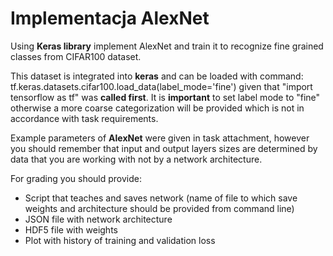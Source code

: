 # Implementacja AlexNet

Using **Keras library** implement AlexNet and train it to recognize fine grained classes from CIFAR100 dataset.

This dataset is integrated into **keras** and can be loaded with command:
tf.keras.datasets.cifar100.load_data(label_mode='fine')
given that "import tensorflow as tf" was **called first**.
It is **important** to set label mode to "fine" otherwise a more coarse categorization will be provided which is not in accordance with task requirements.

Example parameters of **AlexNet** were given in task attachment, however  you should remember that input and output layers sizes are determined by data that you are working with not by a network architecture.

For grading you should provide:
- Script that teaches and saves network (name of file to which save weights and architecture should be provided from command line)
- JSON file with network architecture
- HDF5 file with weights
- Plot with history of training and validation loss
